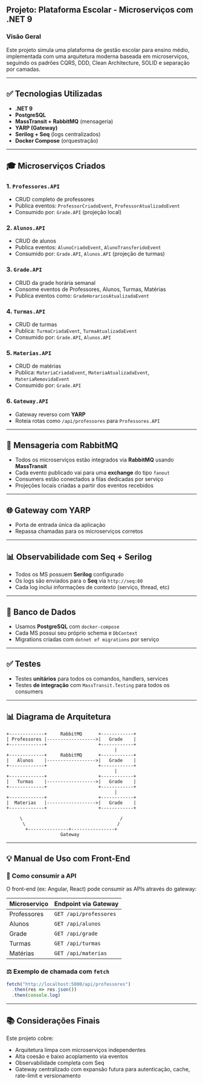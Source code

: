 ﻿## Projeto: Plataforma Escolar - Microserviços com .NET 9

### Visão Geral
Este projeto simula uma plataforma de gestão escolar para ensino médio, implementada com uma arquitetura moderna baseada em microserviços, seguindo os padrões CQRS, DDD, Clean Architecture, SOLID e separação por camadas.

---

## ✅ Tecnologias Utilizadas
- **.NET 9**
- **PostgreSQL**
- **MassTransit + RabbitMQ** (mensageria)
- **YARP (Gateway)**
- **Serilog + Seq** (logs centralizados)
- **Docker Compose** (orquestração)

---

## 🎓 Microserviços Criados

### 1. `Professores.API`
- CRUD completo de professores
- Publica eventos: `ProfessorCriadoEvent`, `ProfessorAtualizadoEvent`
- Consumido por: `Grade.API` (projeção local)

### 2. `Alunos.API`
- CRUD de alunos
- Publica eventos: `AlunoCriadoEvent`, `AlunoTransferidoEvent`
- Consumido por: `Grade.API`, `Alunos.API` (projeção de turmas)

### 3. `Grade.API`
- CRUD da grade horária semanal
- Consome eventos de Professores, Alunos, Turmas, Matérias
- Publica eventos como: `GradeHorariosAtualizadaEvent`

### 4. `Turmas.API`
- CRUD de turmas
- Publica: `TurmaCriadaEvent`, `TurmaAtualizadaEvent`
- Consumido por: `Grade.API`, `Alunos.API`

### 5. `Materias.API`
- CRUD de matérias
- Publica: `MateriaCriadaEvent`, `MateriaAtualizadaEvent`, `MateriaRemovidaEvent`
- Consumido por: `Grade.API`

### 6. `Gateway.API`
- Gateway reverso com **YARP**
- Roteia rotas como `/api/professores` para `Professores.API`

---

## 📧 Mensageria com RabbitMQ
- Todos os microserviços estão integrados via **RabbitMQ** usando **MassTransit**
- Cada evento publicado vai para uma **exchange** do tipo `fanout`
- Consumers estão conectados a filas dedicadas por serviço
- Projeções locais criadas a partir dos eventos recebidos

---

## 🌐 Gateway com YARP
- Porta de entrada única da aplicação
- Repassa chamadas para os microserviços corretos

---

## 📊 Observabilidade com Seq + Serilog
- Todos os MS possuem **Serilog** configurado
- Os logs são enviados para o **Seq** via `http://seq:80`
- Cada log inclui informações de contexto (serviço, thread, etc)

---

## 📁 Banco de Dados
- Usamos **PostgreSQL** com `docker-compose`
- Cada MS possui seu próprio schema e `DbContext`
- Migrations criadas com `dotnet ef migrations` por serviço

---

## ✅ Testes
- Testes **unitários** para todos os comandos, handlers, services
- Testes **de integração** com `MassTransit.Testing` para todos os consumers

---

## 📊 Diagrama de Arquitetura

```
+-------------+     RabbitMQ      +------------+
| Professores |------------------>|   Grade    |
+-------------+                   +------------+
                                        |
+-------------+     RabbitMQ      +------------+
|   Alunos    |------------------>|   Grade    |
+-------------+                   +------------+
                                        |
+-------------+                   +------------+
|   Turmas    |------------------>|   Grade    |
+-------------+                   +------------+
                                        |
+-------------+                   +------------+
|  Materias   |------------------>|   Grade    |
+-------------+                   +------------+

     \                                    /
      \                                  /
       +---------------+----------------+
                    Gateway
```

---

## 💡 Manual de Uso com Front-End

### 🚀 Como consumir a API
O front-end (ex: Angular, React) pode consumir as APIs através do gateway:

| Microserviço  | Endpoint via Gateway                   |
|---------------|-----------------------------------------|
| Professores   | `GET /api/professores`                 |
| Alunos        | `GET /api/alunos`                      |
| Grade         | `GET /api/grade`                       |
| Turmas        | `GET /api/turmas`                      |
| Matérias      | `GET /api/materias`                    |

### ⚖ Exemplo de chamada com `fetch`
```js
fetch("http://localhost:5000/api/professores")
  .then(res => res.json())
  .then(console.log)
```

---

## 📚 Considerações Finais
Este projeto cobre:
- Arquitetura limpa com microserviços independentes
- Alta coesão e baixo acoplamento via eventos
- Observabilidade completa com Seq
- Gateway centralizado com expansão futura para autenticação, cache, rate-limit e versionamento